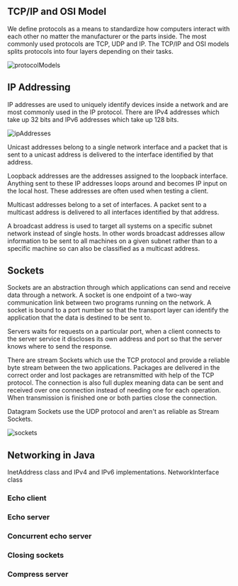 ## TCP/IP and OSI Model

We define protocols as a means to standardize how computers interact with each other no matter the manufacturer or the parts inside. The most commonly used protocols are TCP, UDP and IP. The TCP/IP and OSI models splits protocols into four layers depending on their tasks.

![protocolModels](/img/programming/protocolModels.png)

## IP Addressing

IP addresses are used to uniquely identify devices inside a network and are most commonly used in the IP protocol. There are IPv4 addresses which take up 32 bits and IPv6 addresses which take up 128 bits.

![ipAddresses](/img/programming/ipAddresses.png)

Unicast addresses belong to a single network interface and a packet that is sent to a unicast address is delivered to the interface identified by that address.

Loopback addresses are the addresses assigned to the loopback interface. Anything sent to these IP addresses loops around and becomes IP input on the local host. These addresses are often used when testing a client.

Multicast addresses belong to a set of interfaces. A packet sent to a multicast address is delivered to all interfaces identified by
that address.

A broadcast address is used to target all systems on a specific subnet network instead of single hosts. In other words broadcast addresses allow information to be sent to all machines on a given subnet rather than to a specific machine so can also be classified as a multicast address.

## Sockets

Sockets are an abstraction through which applications can send and receive data through a network. A socket is one endpoint of a two-way communication link between two programs running on the network. A socket is bound to a port number so that the transport layer can identify the application that the data is destined to be sent to.

Servers waits for requests on a particular port, when a client connects to the server service it discloses its own address and port so that the server knows where to send the response.

There are stream Sockets which use the TCP protocol and provide a reliable byte stream between the two applications. Packages are delivered in the correct order and lost packages are retransmitted with help of the TCP protocol. The connection is also full duplex meaning data can be sent and received over one connection instead of needing one for each operation. When transmission is finished one or both parties close the connection.

Datagram Sockets use the UDP protocol and aren't as reliable as Stream Sockets.

![sockets](/img/programming/sockets.png)

## Networking in Java

InetAddress class and IPv4 and IPv6 implementations.
NetworkInterface class

### Echo client

### Echo server

### Concurrent echo server

### Closing sockets

### Compress server
